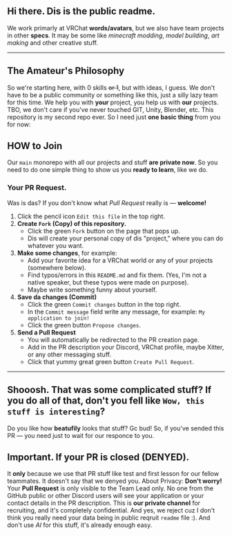 ## Hi there. Dis is the public readme.
We work primarly at VRChat **words/avatars**, but we also have team projects in other **specs**. It may be some like *minecraft modding*, *model building*, *art making* and other creative stuff.
____
## The Amateur's Philosophy
So we're starting here, with 0 skills ~~or 1~~, but with ideas, I guess. We don't have to be a public community or something like this, just a silly lazy team for this time. We help you with **your** project, you help us with **our** projects.
TBO, we don't care if you've never touched GIT, Unity, Blender, etc. This repository is my second repo ever. So I need just **one basic thing** from you for now:
## HOW to Join
Our `main` monorepo with all our projects and stuff **are private now**. So you need to do one simple thing to show us you **ready to learn**, like we do.
### Your PR Request.
Was is das? If you don't know what *Pull Request* really is — **welcome!**
1.  Click the pencil icon `Edit this file` in the top right.
2.  **Create `Fork` (Copy) of this repository.**
    -   Click the green `Fork` button on the page that pops up.
    -   Dis will create your personal copy of dis "project," where you can do whatever you want.
3.  **Make some changes**, for example:
    -   Add your favorite idea for a VRChat world or any of your projects (somewhere below).
    -   Find typos/errors in this `README.md` and fix them. (Yes, I'm not a native speaker, but these typos were made on purpose).
    -   Maybe write something funny about yourself.
4.  **Save da changes (Commit)**
    -   Click the green `Commit changes` button in the top right.
    -   In the `Commit message` field write any message, for example: `My application to join!`
    -   Click the green button `Propose changes`.
5.  **Send a Pull Request**
    -   You will automatically be redirected to the PR creation page.
    -   Add in the PR description your Discord, VRChat profile, maybe Xitter, or any other messaging stuff.
    -   Click that yummy great green button `Create Pull Request`.
____
## Shooosh. That was some complicated stuff? If you do all of that, don't you fell like `Wow, this stuff is interesting`?
Do you like how **beatufily** looks that stuff? Gc bud!
So, if you've sended this PR — you need just to wait for our responce to you.
## Important. If your PR is closed (**DENYED**). 
It **only** because we use that PR stuff like test and first lesson for our fellow teammates. It doesn't say that we denyed you.
About Privacy: **Don't worry!** Your **Pull Request** is only visible to the Team Lead only. No one from the GitHub public or other Discord users will see your application or your contact details in the PR description. This is **our private channel** for recruiting, and it's completely confidential. And yes, we reject cuz I don't think you really need your data being in public reqruit `readme` file :). And don't use *AI* for this stuff, it's already enough easy.
